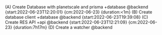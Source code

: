 (A) Create Database with planetscale and prisma +database @backend {start:2022-06-23T12:20:01} {cm:2022-06-23} {duration:<1m}
(B) Create database client +database @backend {start:2022-06-23T19:39:08}
(C) Create RES API +api @backend {start:2022-06-23T12:21:09} {cm:2022-06-23} {duration:7h17m}
(D) Create a watcher @backend
